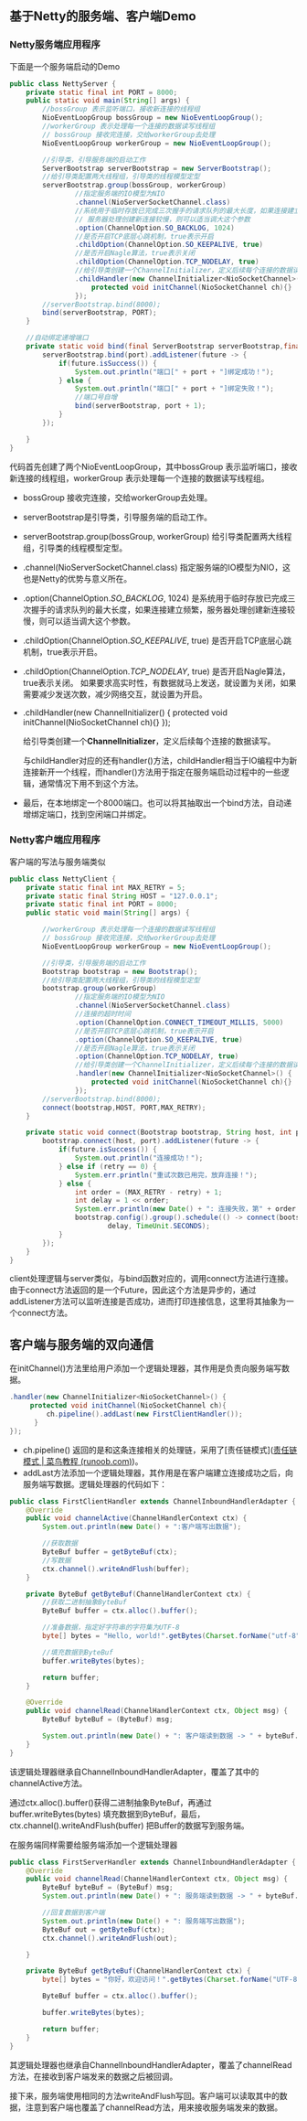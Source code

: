 ## 基于Netty的服务端、客户端Demo



### Netty服务端应用程序

下面是一个服务端启动的Demo

```java
public class NettyServer {
    private static final int PORT = 8000;
    public static void main(String[] args) {
        //bossGroup 表示监听端口，接收新连接的线程组
        NioEventLoopGroup bossGroup = new NioEventLoopGroup();
        //workerGroup 表示处理每一个连接的数据读写线程组
        // bossGroup 接收完连接，交给workerGroup去处理
        NioEventLoopGroup workerGroup = new NioEventLoopGroup();

        //引导类，引导服务端的启动工作
        ServerBootstrap serverBootstrap = new ServerBootstrap();
        //给引导类配置两大线程组，引导类的线程模型定型
        serverBootstrap.group(bossGroup, workerGroup)
                //指定服务端的IO模型为NIO
                .channel(NioServerSocketChannel.class)
                //系统用于临时存放已完成三次握手的请求队列的最大长度，如果连接建立频繁，
                // 服务器处理创建新连接较慢，则可以适当调大这个参数
                .option(ChannelOption.SO_BACKLOG, 1024)
                //是否开启TCP底层心跳机制，true表示开启
                .childOption(ChannelOption.SO_KEEPALIVE, true)
                //是否开启Nagle算法，true表示关闭
                .childOption(ChannelOption.TCP_NODELAY, true)
                //给引导类创建一个ChannelInitializer，定义后续每个连接的数据读写
                .childHandler(new ChannelInitializer<NioSocketChannel>() {
                    protected void initChannel(NioSocketChannel ch){}
                });
        //serverBootstrap.bind(8000);
        bind(serverBootstrap, PORT);
    }

    //自动绑定递增端口
    private static void bind(final ServerBootstrap serverBootstrap,final int port) {
        serverBootstrap.bind(port).addListener(future -> {
            if(future.isSuccess()) {
                System.out.println("端口[" + port + "]绑定成功！");
            } else {
                System.out.println("端口[" + port + "]绑定失败！");
                //端口号自增
                bind(serverBootstrap, port + 1);
            }
        });

    }
}
```





代码首先创建了两个NioEventLoopGroup，其中bossGroup 表示监听端口，接收新连接的线程组，workerGroup 表示处理每一个连接的数据读写线程组。

- bossGroup 接收完连接，交给workerGroup去处理。



- serverBootstrap是引导类，引导服务端的启动工作。

- serverBootstrap.group(bossGroup, workerGroup) 给引导类配置两大线程组，引导类的线程模型定型。

- .channel(NioServerSocketChannel.class) 指定服务端的IO模型为NIO，这也是Netty的优势与意义所在。

- .option(ChannelOption.*SO_BACKLOG*, 1024) 是系统用于临时存放已完成三次握手的请求队列的最大长度，如果连接建立频繁，服务器处理创建新连接较慢，则可以适当调大这个参数。

- .childOption(ChannelOption.*SO_KEEPALIVE*, true) 是否开启TCP底层心跳机制，true表示开启。

- .childOption(ChannelOption.*TCP_NODELAY*, true) 是否开启Nagle算法，true表示关闭。  如果要求高实时性，有数据就马上发送，就设置为关闭，如果需要减少发送次数，减少网络交互，就设置为开启。

- .childHandler(new ChannelInitializer<NioSocketChannel>() {
      protected void initChannel(NioSocketChannel ch){}
  });    

  给引导类创建一个**ChannelInitializer**，定义后续每个连接的数据读写。

  

  与childHandler对应的还有handler()方法，childHandler相当于IO编程中为新连接新开一个线程，而handler()方法用于指定在服务端启动过程中的一些逻辑，通常情况下用不到这个方法。

- 最后，在本地绑定一个8000端口。也可以将其抽取出一个bind方法，自动递增绑定端口，找到空闲端口并绑定。











### Netty客户端应用程序

客户端的写法与服务端类似

```java
public class NettyClient {
    private static final int MAX_RETRY = 5;
    private static final String HOST = "127.0.0.1";
    private static final int PORT = 8000;
    public static void main(String[] args) {

        //workerGroup 表示处理每一个连接的数据读写线程组
        // bossGroup 接收完连接，交给workerGroup去处理
        NioEventLoopGroup workerGroup = new NioEventLoopGroup();

        //引导类，引导服务端的启动工作
        Bootstrap bootstrap = new Bootstrap();
        //给引导类配置两大线程组，引导类的线程模型定型
        bootstrap.group(workerGroup)
                //指定服务端的IO模型为NIO
                .channel(NioServerSocketChannel.class)
                //连接的超时时间
                .option(ChannelOption.CONNECT_TIMEOUT_MILLIS, 5000)
                //是否开启TCP底层心跳机制，true表示开启
                .option(ChannelOption.SO_KEEPALIVE, true)
                //是否开启Nagle算法，true表示关闭
                .option(ChannelOption.TCP_NODELAY, true)
                //给引导类创建一个ChannelInitializer，定义后续每个连接的数据读写
                .handler(new ChannelInitializer<NioSocketChannel>() {
                    protected void initChannel(NioSocketChannel ch){}
                });
        //serverBootstrap.bind(8000);
        connect(bootstrap,HOST, PORT,MAX_RETRY);
    }

    private static void connect(Bootstrap bootstrap, String host, int port, int retry) {
        bootstrap.connect(host, port).addListener(future -> {
            if(future.isSuccess()) {
                System.out.println("连接成功！");
            } else if (retry == 0) {
                System.err.println("重试次数已用完，放弃连接！");
            } else {
                int order = (MAX_RETRY - retry) + 1;
                int delay = 1 << order;
                System.err.println(new Date() + ": 连接失败，第" + order + "次重连……");
                bootstrap.config().group().schedule(() -> connect(bootstrap,host,port, retry - 1),
                        delay, TimeUnit.SECONDS);
            }
        });
    }
}
```



client处理逻辑与server类似，与bind函数对应的，调用connect方法进行连接。由于connect方法返回的是一个Future，因此这个方法是异步的，通过addListener方法可以监听连接是否成功，进而打印连接信息，这里将其抽象为一个connect方法。





## 客户端与服务端的双向通信

在initChannel()方法里给用户添加一个逻辑处理器，其作用是负责向服务端写数据。

```java
.handler(new ChannelInitializer<NioSocketChannel>() {
     protected void initChannel(NioSocketChannel ch){
         ch.pipeline().addLast(new FirstClientHandler());
      }
});
```



- ch.pipeline() 返回的是和这条连接相关的处理链，采用了[责任链模式]([责任链模式 | 菜鸟教程 (runoob.com)](https://www.runoob.com/design-pattern/chain-of-responsibility-pattern.html))。
- addLast方法添加一个逻辑处理器，其作用是在客户端建立连接成功之后，向服务端写数据。逻辑处理器的代码如下：



```java
public class FirstClientHandler extends ChannelInboundHandlerAdapter {
    @Override
    public void channelActive(ChannelHandlerContext ctx) {
        System.out.println(new Date() + ":客户端写出数据");

        //获取数据
        ByteBuf buffer = getByteBuf(ctx);
		//写数据
        ctx.channel().writeAndFlush(buffer);
    }

    private ByteBuf getByteBuf(ChannelHandlerContext ctx) {
        //获取二进制抽象ByteBuf
        ByteBuf buffer = ctx.alloc().buffer();

        //准备数据，指定好字符串的字符集为UTF-8
        byte[] bytes = "Hello, world!".getBytes(Charset.forName("utf-8"));

        //填充数据到ByteBuf
        buffer.writeBytes(bytes);

        return buffer;
    }

    @Override
    public void channelRead(ChannelHandlerContext ctx, Object msg) {
        ByteBuf byteBuf = (ByteBuf) msg;

        System.out.println(new Date() + ": 客户端读到数据 -> " + byteBuf.toString(Charset.forName("utf-8")));
    }
}
```



该逻辑处理器继承自ChannelInboundHandlerAdapter，覆盖了其中的channelActive方法。

通过ctx.alloc().buffer()获得二进制抽象ByteBuf，再通过buffer.writeBytes(bytes) 填充数据到ByteBuf，最后，ctx.channel().writeAndFlush(buffer) 把Buffer的数据写到服务端。



在服务端同样需要给服务端添加一个逻辑处理器

```java
public class FirstServerHandler extends ChannelInboundHandlerAdapter {
    @Override
    public void channelRead(ChannelHandlerContext ctx, Object msg) {
        ByteBuf byteBuf = (ByteBuf) msg;
        System.out.println(new Date() + ": 服务端读到数据 -> " + byteBuf.toString(Charset.forName("utf-8")));

        //回复数据到客户端
        System.out.println(new Date() + ": 服务端写出数据");
        ByteBuf out = getByteBuf(ctx);
        ctx.channel().writeAndFlush(out);

    }

    private ByteBuf getByteBuf(ChannelHandlerContext ctx) {
        byte[] bytes = "你好，欢迎访问！".getBytes(Charset.forName("UTF-8"));

        ByteBuf buffer = ctx.alloc().buffer();

        buffer.writeBytes(bytes);

        return buffer;
    }
}
```





其逻辑处理器也继承自ChannelInboundHandlerAdapter，覆盖了channelRead方法，在接收到客户端发来的数据之后被回调。

接下来，服务端使用相同的方法writeAndFlush写回。客户端可以读取其中的数据，注意到客户端也覆盖了channelRead方法，用来接收服务端发来的数据。